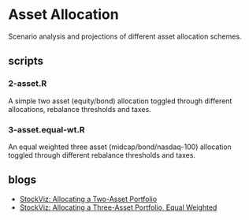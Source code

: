 # Asset Allocation
Scenario analysis and projections of different asset allocation schemes.

## scripts
### 2-asset.R
A simple two asset (equity/bond) allocation toggled through different allocations, rebalance thresholds and taxes.

### 3-asset.equal-wt.R
An equal weighted three asset (midcap/bond/nasdaq-100) allocation toggled through different rebalance thresholds and taxes.

## blogs
* [StockViz: Allocating a Two-Asset Portfolio](https://stockviz.biz/2018/10/10/allocating-a-two-asset-portfolio/)
* [StockViz: Allocating a Three-Asset Portfolio, Equal Weighted](https://stockviz.biz/index.php/2018/10/11/allocating-a-three-asset-portfolio-equal-weighted/)
